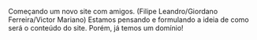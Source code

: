 Começando um novo site com amigos. (Filipe Leandro/Giordano Ferreira/Victor Mariano)
Estamos pensando e formulando a ideia de como será o conteúdo do site.
Porém, já temos um domínio!
